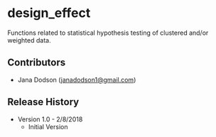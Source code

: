# design_effect
Functions related to statistical hypothesis testing of clustered and/or weighted data.

## Contributors
- Jana Dodson (janadodson1@gmail.com)

## Release History
- Version 1.0 - 2/8/2018
    - Initial Version